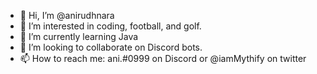- 👋 Hi, I’m @anirudhnara
- 👀 I’m interested in coding, football, and golf.
- 🌱 I’m currently learning Java
- 💞️ I’m looking to collaborate on Discord bots.
- 📫 How to reach me: ani.#0999 on Discord or @iamMythify on twitter

<!---
anirudhnara/anirudhnara is a ✨ special ✨ repository because its `README.md` (this file) appears on your GitHub profile.
You can click the Preview link to take a look at your changes.
--->
